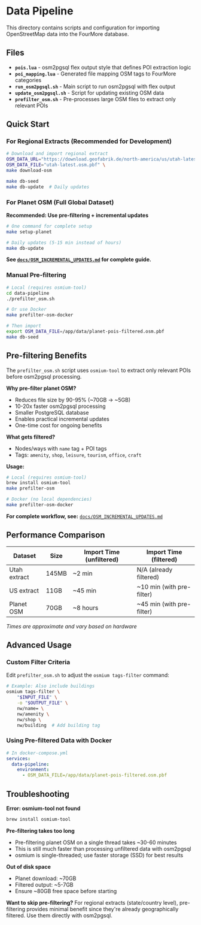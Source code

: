 # Data Pipeline

This directory contains scripts and configuration for importing OpenStreetMap data into the FourMore database.

## Files

- **`pois.lua`** - osm2pgsql flex output style that defines POI extraction logic
- **`poi_mapping.lua`** - Generated file mapping OSM tags to FourMore categories
- **`run_osm2pgsql.sh`** - Main script to run osm2pgsql with flex output
- **`update_osm2pgsql.sh`** - Script for updating existing OSM data
- **`prefilter_osm.sh`** - Pre-processes large OSM files to extract only relevant POIs

## Quick Start

### For Regional Extracts (Recommended for Development)

```bash
# Download and import regional extract
OSM_DATA_URL="https://download.geofabrik.de/north-america/us/utah-latest.osm.pbf" \
OSM_DATA_FILE="utah-latest.osm.pbf" \
make download-osm

make db-seed
make db-update  # Daily updates
```

### For Planet OSM (Full Global Dataset)

**Recommended: Use pre-filtering + incremental updates**

```bash
# One command for complete setup
make setup-planet

# Daily updates (5-15 min instead of hours)
make db-update
```

**See [`docs/OSM_INCREMENTAL_UPDATES.md`](../docs/OSM_INCREMENTAL_UPDATES.md) for complete guide.**

### Manual Pre-filtering

```bash
# Local (requires osmium-tool)
cd data-pipeline
./prefilter_osm.sh

# Or use Docker
make prefilter-osm-docker

# Then import
export OSM_DATA_FILE=/app/data/planet-pois-filtered.osm.pbf
make db-seed
```

## Pre-filtering Benefits

The `prefilter_osm.sh` script uses `osmium-tool` to extract only relevant POIs before osm2pgsql processing.

**Why pre-filter planet OSM?**
- Reduces file size by 90-95% (~70GB → ~5GB)
- 10-20x faster osm2pgsql processing
- Smaller PostgreSQL database
- Enables practical incremental updates
- One-time cost for ongoing benefits

**What gets filtered?**
- Nodes/ways with `name` tag + POI tags
- Tags: `amenity`, `shop`, `leisure`, `tourism`, `office`, `craft`

**Usage:**
```bash
# Local (requires osmium-tool)
brew install osmium-tool
make prefilter-osm

# Docker (no local dependencies)
make prefilter-osm-docker
```

**For complete workflow, see:** [`docs/OSM_INCREMENTAL_UPDATES.md`](../docs/OSM_INCREMENTAL_UPDATES.md)

## Performance Comparison

| Dataset | Size | Import Time (unfiltered) | Import Time (filtered) |
|---------|------|-------------------------|------------------------|
| Utah extract | 145MB | ~2 min | N/A (already filtered) |
| US extract | 11GB | ~45 min | ~10 min (with pre-filter) |
| Planet OSM | 70GB | ~8 hours | ~45 min (with pre-filter) |

*Times are approximate and vary based on hardware*

## Advanced Usage

### Custom Filter Criteria

Edit `prefilter_osm.sh` to adjust the `osmium tags-filter` command:

```bash
# Example: Also include buildings
osmium tags-filter \
    "$INPUT_FILE" \
    -o "$OUTPUT_FILE" \
    nw/name= \
    nw/amenity \
    nw/shop \
    nw/building  # Add building tag
```

### Using Pre-filtered Data with Docker

```yaml
# In docker-compose.yml
services:
  data-pipeline:
    environment:
      - OSM_DATA_FILE=/app/data/planet-pois-filtered.osm.pbf
```

## Troubleshooting

**Error: osmium-tool not found**
```bash
brew install osmium-tool
```

**Pre-filtering takes too long**
- Pre-filtering planet OSM on a single thread takes ~30-60 minutes
- This is still much faster than processing unfiltered data with osm2pgsql
- osmium is single-threaded; use faster storage (SSD) for best results

**Out of disk space**
- Planet download: ~70GB
- Filtered output: ~5-7GB
- Ensure ~80GB free space before starting

**Want to skip pre-filtering?**
For regional extracts (state/country level), pre-filtering provides minimal benefit since they're already geographically filtered. Use them directly with osm2pgsql.
